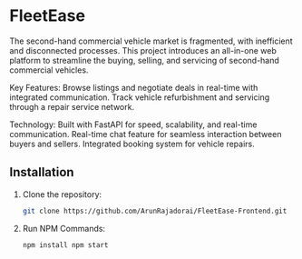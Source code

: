 # FleetEase

The second-hand commercial vehicle market is fragmented, with inefficient and disconnected processes.
This project introduces an all-in-one web platform to streamline the buying, selling, and servicing of second-hand commercial vehicles.

Key Features:
Browse listings and negotiate deals in real-time with integrated communication.
Track vehicle refurbishment and servicing through a repair service network.

Technology:
Built with FastAPI for speed, scalability, and real-time communication.
Real-time chat feature for seamless interaction between buyers and sellers.
Integrated booking system for vehicle repairs.


## Installation

1. Clone the repository:
   ```bash
   git clone https://github.com/ArunRajadorai/FleetEase-Frontend.git

2. Run NPM Commands:
   ```bash
   npm install npm start
 